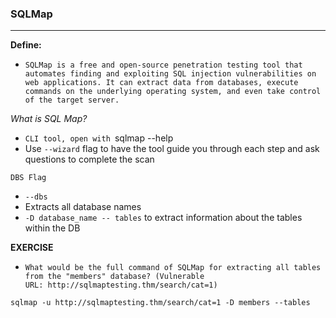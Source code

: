 
### SQLMap
------
**Define:**
- `SQLMap is a free and open-source penetration testing tool that automates finding and exploiting SQL injection vulnerabilities on web applications. It can extract data from databases, execute commands on the underlying operating system, and even take control of the target server.`

*What is SQL Map?*
- `CLI tool, open with `sqlmap --help
- Use `--wizard` flag to have the tool guide you through each step and ask questions to complete the scan

`DBS Flag`
- `--dbs`
- Extracts all database names
- `-D database_name -- tables` to extract information about the tables within the DB


**EXERCISE**
- `What would be the full command of SQLMap for extracting all tables from the "members" database? (Vulnerable URL: http://sqlmaptesting.thm/search/cat=1)`

`sqlmap -u http://sqlmaptesting.thm/search/cat=1 -D members --tables`